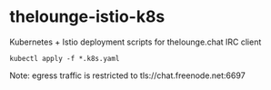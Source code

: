 # thelounge-istio-k8s
Kubernetes + Istio deployment scripts for thelounge.chat IRC client

    kubectl apply -f *.k8s.yaml
    
Note: egress traffic is restricted to tls://chat.freenode.net:6697 
